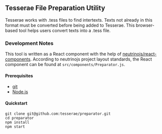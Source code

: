 ## Tesserae File Preparation Utility

Tesserae works with .tess files to find intertexts.  Texts not already in this format must be converted before being added to Tesserae.  This browser-based tool helps users convert texts into a .tess file.

### Development Notes

This tool is written as a React component with the help of [neutrinojs/react-components](https://neutrinojs.org/packages/react-components/).  According to neutrinojs project layout standards, the React component can be found at `src/components/Preparator.js`.

#### Prerequisites

  * [git](https://git-scm.com/book/en/v2/Getting-Started-Installing-Git)
  * [Node.js](https://nodejs.org/en/)

#### Quickstart
```
git clone git@github.com:tesserae/preparator.git
cd preparator
npm install
npm start
```
